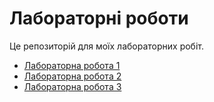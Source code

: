 # Лабораторні роботи

Це репозиторій для моїх лабораторних робіт.

- [Лабораторна робота 1](https://github.com/hellboar/KID-42_Slesarenko_Dmytro/blob/main/lab1.html)
- [Лабораторна робота 2](https://github.com/hellboar/KID-42_Slesarenko_Dmytro/blob/main/lab2.html)
- [Лабораторна робота 3](lab3.html)
